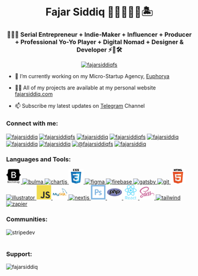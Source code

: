 <h1 align="center">Fajar Siddiq 👨🏻‍💻🇸🇬🏝️</h1>
<h3 align="center">👨🏻‍💻 Serial Entrepreneur + Indie-Maker + Influencer + Producer + Professional Yo-Yo Player + Digital Nomad + Designer & Developer ⚡🚀🛠️</h3>

<p align="center"> <a href="https://twitter.com/fajarsiddiqfs" target="blank"><img src="https://img.shields.io/twitter/follow/fajarsiddiqfs?logo=twitter&style=for-the-badge" alt="fajarsiddiqfs" /></a> </p>
 
- 🔭 I’m currently working on my Micro-Startup Agency, [Euphorya](https://euphorya.co)

- 👨‍💻 All of my projects are available at my personal website [fajarsiddiq.com](https://fajarsiddiq.com)

- 📫 Subscribe my latest updates on [Telegram](https://t.me/fajarsiddiqfs) Channel

<h3 align="left">Connect with me:</h3>
<p align="left">
<a href="https://dev.to/fajarsiddiq" target="blank"><img align="center" src="https://cdn.jsdelivr.net/npm/simple-icons@3.0.1/icons/dev-dot-to.svg" alt="fajarsiddiq" height="30" width="40" /></a>
<a href="https://twitter.com/fajarsiddiqfs" target="blank"><img align="center" src="https://raw.githubusercontent.com/rahuldkjain/github-profile-readme-generator/master/src/images/icons/Social/twitter.svg" alt="fajarsiddiqfs" height="30" width="40" /></a>
<a href="https://linkedin.com/in/fajarsiddiq" target="blank"><img align="center" src="https://raw.githubusercontent.com/rahuldkjain/github-profile-readme-generator/master/src/images/icons/Social/linked-in-alt.svg" alt="fajarsiddiq" height="30" width="40" /></a>
<a href="https://fb.com/fajarsiddiqfs" target="blank"><img align="center" src="https://raw.githubusercontent.com/rahuldkjain/github-profile-readme-generator/master/src/images/icons/Social/facebook.svg" alt="fajarsiddiqfs" height="30" width="40" /></a>
<a href="https://instagram.com/fajarsiddiq" target="blank"><img align="center" src="https://raw.githubusercontent.com/rahuldkjain/github-profile-readme-generator/master/src/images/icons/Social/instagram.svg" alt="fajarsiddiq" height="30" width="40" /></a>
<a href="https://dribbble.com/fajarsiddiq" target="blank"><img align="center" src="https://raw.githubusercontent.com/rahuldkjain/github-profile-readme-generator/master/src/images/icons/Social/dribbble.svg" alt="fajarsiddiq" height="30" width="40" /></a>
<a href="https://www.behance.net/fajarsiddiq" target="blank"><img align="center" src="https://raw.githubusercontent.com/rahuldkjain/github-profile-readme-generator/master/src/images/icons/Social/behance.svg" alt="fajarsiddiq" height="30" width="40" /></a>
<a href="https://medium.com/@fajarsiddiqfs" target="blank"><img align="center" src="https://raw.githubusercontent.com/rahuldkjain/github-profile-readme-generator/master/src/images/icons/Social/medium.svg" alt="@fajarsiddiqfs" height="30" width="40" /></a>
<a href="https://www.youtube.com/c/fajarsiddiq" target="blank"><img align="center" src="https://raw.githubusercontent.com/rahuldkjain/github-profile-readme-generator/master/src/images/icons/Social/youtube.svg" alt="fajarsiddiq" height="30" width="40" /></a>
</p>

<h3 align="left">Languages and Tools:</h3>
<p align="left"> <a href="https://getbootstrap.com" target="_blank"> <img src="https://raw.githubusercontent.com/devicons/devicon/master/icons/bootstrap/bootstrap-plain-wordmark.svg" alt="bootstrap" width="40" height="40"/> </a> <a href="https://bulma.io/" target="_blank"> <img src="https://raw.githubusercontent.com/gilbarbara/logos/804dc257b59e144eaca5bc6ffd16949752c6f789/logos/bulma.svg" alt="bulma" width="40" height="40"/> </a> <a href="https://www.chartjs.org" target="_blank"> <img src="https://www.chartjs.org/media/logo-title.svg" alt="chartjs" width="40" height="40"/> </a> <a href="https://www.w3schools.com/css/" target="_blank"> <img src="https://raw.githubusercontent.com/devicons/devicon/master/icons/css3/css3-original-wordmark.svg" alt="css3" width="40" height="40"/> </a> <a href="https://www.figma.com/" target="_blank"> <img src="https://www.vectorlogo.zone/logos/figma/figma-icon.svg" alt="figma" width="40" height="40"/> </a> <a href="https://firebase.google.com/" target="_blank"> <img src="https://www.vectorlogo.zone/logos/firebase/firebase-icon.svg" alt="firebase" width="40" height="40"/> </a> <a href="https://www.gatsbyjs.com/" target="_blank"> <img src="https://www.vectorlogo.zone/logos/gatsbyjs/gatsbyjs-icon.svg" alt="gatsby" width="40" height="40"/> </a> <a href="https://git-scm.com/" target="_blank"> <img src="https://www.vectorlogo.zone/logos/git-scm/git-scm-icon.svg" alt="git" width="40" height="40"/> </a> <a href="https://www.w3.org/html/" target="_blank"> <img src="https://raw.githubusercontent.com/devicons/devicon/master/icons/html5/html5-original-wordmark.svg" alt="html5" width="40" height="40"/> </a> <a href="https://www.adobe.com/in/products/illustrator.html" target="_blank"> <img src="https://www.vectorlogo.zone/logos/adobe_illustrator/adobe_illustrator-icon.svg" alt="illustrator" width="40" height="40"/> </a> <a href="https://developer.mozilla.org/en-US/docs/Web/JavaScript" target="_blank"> <img src="https://raw.githubusercontent.com/devicons/devicon/master/icons/javascript/javascript-original.svg" alt="javascript" width="40" height="40"/> </a> <a href="https://www.mysql.com/" target="_blank"> <img src="https://raw.githubusercontent.com/devicons/devicon/master/icons/mysql/mysql-original-wordmark.svg" alt="mysql" width="40" height="40"/> </a> <a href="https://nextjs.org/" target="_blank"> <img src="https://cdn.worldvectorlogo.com/logos/nextjs-3.svg" alt="nextjs" width="40" height="40"/> </a> <a href="https://www.photoshop.com/en" target="_blank"> <img src="https://raw.githubusercontent.com/devicons/devicon/master/icons/photoshop/photoshop-line.svg" alt="photoshop" width="40" height="40"/> </a> <a href="https://www.php.net" target="_blank"> <img src="https://raw.githubusercontent.com/devicons/devicon/master/icons/php/php-original.svg" alt="php" width="40" height="40"/> </a> <a href="https://reactjs.org/" target="_blank"> <img src="https://raw.githubusercontent.com/devicons/devicon/master/icons/react/react-original-wordmark.svg" alt="react" width="40" height="40"/> </a> <a href="https://sass-lang.com" target="_blank"> <img src="https://raw.githubusercontent.com/devicons/devicon/master/icons/sass/sass-original.svg" alt="sass" width="40" height="40"/> </a> <a href="https://tailwindcss.com/" target="_blank"> <img src="https://www.vectorlogo.zone/logos/tailwindcss/tailwindcss-icon.svg" alt="tailwind" width="40" height="40"/> </a> <a href="https://zapier.com" target="_blank"> <img src="https://www.vectorlogo.zone/logos/zapier/zapier-icon.svg" alt="zapier" width="40" height="40"/> </a> </p>

<h3 align="left">Communities:</h3>
<p><a href="https://github.com/stripe-samples"> <img align="left" src="https://i.ibb.co/g4VjQxq/stripe-partner-badge-community-blurple.png" height="50" width="280" alt="stripedev" /></a></p><br><br>

<h3 align="left">Support:</h3>
<p><a href="https://www.buymeacoffee.com/fajarsiddiq"> <img align="left" src="https://cdn.buymeacoffee.com/buttons/v2/default-yellow.png" height="50" width="210" alt="fajarsiddiq" /></a></p><br><br>
